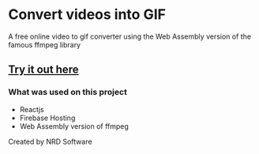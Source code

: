 # Convert videos into GIF

A free online video to gif converter using the Web Assembly version of the famous ffmpeg library

<p align="center">

</p>

## [Try it out here](https://nrd-videotogif.web.app/ "Homepage")

### What was used on this project

- Reactjs
- Firebase Hosting
- Web Assembly version of ffmpeg

Created by NRD Software
